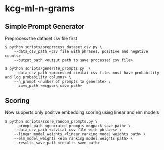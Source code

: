 # kcg-ml-n-grams  

## Simple Prompt Generator  
Preprocess the dataset csv file first
```
$ python scripts/preprocess_dataset_csv.py \
    --data_csv_path <csv file with phrases, positive and negative counts>
    --output_path <output path to save processed csv file>
```

```
$ python scripts/generate_prompts.py  \
    --data_csv_path <processed civitai csv file. must have probability and log probability columns> \
    --n_prompt <number of prompts to generate> \
    --save_path <msgpack save path>
```

## Scoring
Now supports only positive embedding scoring using linear and elm models
```
$ python scripts/score_random_prompts.py \
    --prompt_path <generated prompts msgpack save path> \
    --data_csv_path <civitai csv file with phrases> \
    --linear_model_weights <linear ranking model weights path> \
    --elm_model_weights <elm ranking model weights path> \
    --results_save_path <results save path>
```